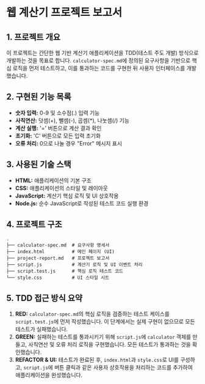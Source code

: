 # 웹 계산기 프로젝트 보고서

## 1. 프로젝트 개요
이 프로젝트는 간단한 웹 기반 계산기 애플리케이션을 TDD(테스트 주도 개발) 방식으로 개발하는 것을 목표로 합니다. `calculator-spec.md`에 정의된 요구사항을 기반으로 핵심 로직을 먼저 테스트하고, 이를 통과하는 코드를 구현한 뒤 사용자 인터페이스를 개발했습니다.

## 2. 구현된 기능 목록
- **숫자 입력:** 0-9 및 소수점(.) 입력 기능
- **사칙연산:** 덧셈(+), 뺄셈(-), 곱셈(*), 나눗셈(/) 기능
- **계산 실행:** '=' 버튼으로 계산 결과 확인
- **초기화:** 'C' 버튼으로 모든 입력 초기화
- **오류 처리:** 0으로 나눌 경우 "Error" 메시지 표시

## 3. 사용된 기술 스택
- **HTML:** 애플리케이션의 기본 구조
- **CSS:** 애플리케이션의 스타일 및 레이아웃
- **JavaScript:** 계산기 핵심 로직 및 UI 상호작용
- **Node.js:** 순수 JavaScript로 작성된 테스트 코드 실행 환경

## 4. 프로젝트 구조
```
.
├── calculator-spec.md  # 요구사항 명세서
├── index.html          # 메인 페이지 (UI)
├── project-report.md   # 프로젝트 보고서
├── script.js           # 계산기 로직 및 UI 이벤트 처리
├── script.test.js      # 핵심 로직 테스트 코드
└── style.css           # UI 스타일 시트
```

## 5. TDD 접근 방식 요약
1.  **RED:** `calculator-spec.md`의 핵심 로직을 검증하는 테스트 케이스를 `script.test.js`에 먼저 작성했습니다. 이 단계에서는 실제 구현이 없으므로 모든 테스트가 실패했습니다.
2.  **GREEN:** 실패하는 테스트를 통과시키기 위해 `script.js`에 `calculator` 객체를 만들고, 사칙연산 및 오류 처리 로직을 구현했습니다. 모든 테스트가 통과하는 것을 확인했습니다.
3.  **REFACTOR & UI:** 테스트가 완료된 후, `index.html`과 `style.css`로 UI를 구성하고, `script.js`에 버튼 클릭과 같은 사용자 상호작용을 처리하는 코드를 추가하여 애플리케이션을 완성했습니다.
